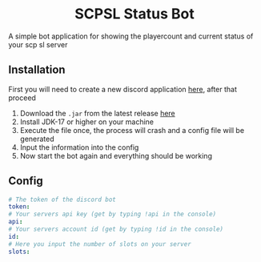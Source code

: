 <h1 align="center">SCPSL Status Bot</h1>

A simple bot application for showing the playercount and current status of your scp sl server

## Installation
First you will need to create a new discord application [here](https://discord.com/developers/applications), after that proceed

1. Download the `.jar` from the latest release [here](https://github.com/Vxrpenter/SCPStatusBot/releases)
2. Install JDK-17 or higher on your machine
3. Execute the file once, the process will crash and a config file will be generated
4. Input the information into the config
5. Now start the bot again and everything should be working

## Config

```yaml
# The token of the discord bot
token:
# Your servers api key (get by typing !api in the console)
api:
# Your servers account id (get by typing !id in the console)
id:
# Here you input the number of slots on your server
slots:
```
